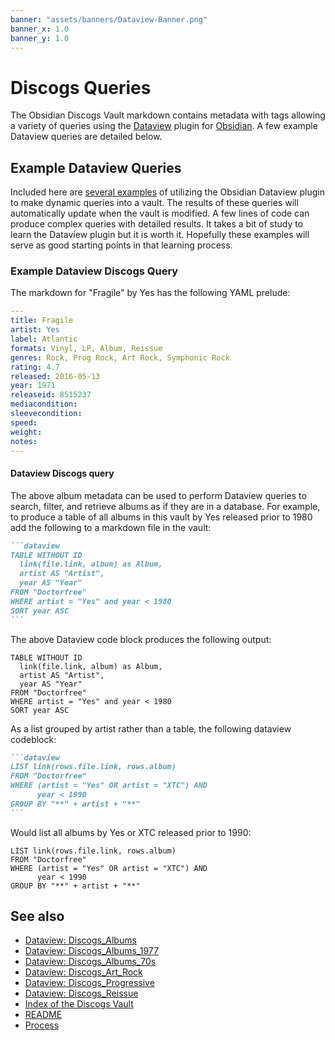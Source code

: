 ```yaml
---
banner: "assets/banners/Dataview-Banner.png"
banner_x: 1.0
banner_y: 1.0
---
```


# Discogs Queries

The Obsidian Discogs Vault markdown contains metadata with tags allowing a variety of queries using the [Dataview](https://blacksmithgu.github.io/obsidian-dataview/) plugin for [Obsidian](https://obsidian.md/). A few example Dataview queries are detailed below.

## Example Dataview Queries

Included here are [several examples](Dataviews/Dataviews.md) of utilizing the Obsidian Dataview plugin to make dynamic queries into a vault. The results of these queries will automatically update when the vault is modified. A few lines of code can produce complex queries with detailed results. It takes a bit of study to learn the Dataview plugin but it is worth it. Hopefully these examples will serve as good starting points in that learning process.

### Example Dataview Discogs Query

The markdown for "Fragile" by Yes has the following YAML prelude:

```yaml
---
title: Fragile
artist: Yes
label: Atlantic
formats: Vinyl, LP, Album, Reissue
genres: Rock, Prog Rock, Art Rock, Symphonic Rock
rating: 4.7
released: 2016-05-13
year: 1971
releaseid: 8515237
mediacondition: 
sleevecondition: 
speed: 
weight: 
notes: 
---
```

#### Dataview Discogs query

The above album metadata can be used to perform Dataview queries to search, filter, and retrieve albums as if they are in a database. For example, to produce a table of all albums in this vault by Yes released prior to 1980 add the following to a markdown file in the vault:

````markdown
```dataview
TABLE WITHOUT ID
  link(file.link, album) as Album,
  artist AS "Artist",
  year AS "Year"
FROM "Doctorfree"
WHERE artist = "Yes" and year < 1980
SORT year ASC
```
````

The above Dataview code block produces the following output:

```dataview
TABLE WITHOUT ID
  link(file.link, album) as Album,
  artist AS "Artist",
  year AS "Year"
FROM "Doctorfree"
WHERE artist = "Yes" and year < 1980
SORT year ASC
```

As a list grouped by artist rather than a table, the following dataview codeblock:

````markdown
```dataview
LIST link(rows.file.link, rows.album)
FROM "Doctorfree"
WHERE (artist = "Yes" OR artist = "XTC") AND
      year < 1990
GROUP BY "**" + artist + "**"
```
````

Would list all albums by Yes or XTC released prior to 1990:

```dataview
LIST link(rows.file.link, rows.album)
FROM "Doctorfree"
WHERE (artist = "Yes" OR artist = "XTC") AND
      year < 1990
GROUP BY "**" + artist + "**"
```

## See also

- [Dataview: Discogs_Albums](Dataviews/Discogs_Albums.md)
- [Dataview: Discogs_Albums_1977](Dataviews/Discogs_Albums_1977.md)
- [Dataview: Discogs_Albums_70s](Dataviews/Discogs_Albums_70s.md)
- [Dataview: Discogs_Art_Rock](Dataviews/Discogs_Art_Rock.md)
- [Dataview: Discogs_Progressive](Dataviews/Discogs_Progressive.md)
- [Dataview: Discogs_Reissue](Dataviews/Discogs_Reissue.md)
- [Index of the Discogs Vault](Discogs_Index.md)
- [README](README.md)
- [Process](Process.md)
